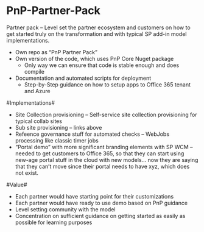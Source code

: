 # PnP-Partner-Pack
Partner pack – Level set the partner ecosystem and customers on how to get started truly on the transformation and with typical SP add-in model implementations.
* Own repo as “PnP Partner Pack”
* Own version of the code, which uses PnP Core Nuget package
  * Only way we can ensure that code is stable enough and does compile
* Documentation and automated scripts for deployment
  * Step-by-Step guidance on how to setup apps to Office 365 tenant and Azure

#Implementations#
* Site Collection provisioning – Self-service site collection provisioning for typical collab sites
* Sub site provisioning – links above
* Refeence governance stuff for automated checks – WebJobs processing like classic timer jobs
* “Portal demo” with more significant branding elements with SP WCM – needed to get customers to Office 365, so that they can start using new-age portal stuff in the cloud with new models… now they are saying that they can’t move since their portal needs to have xyz, which does not exist.

#Value#
* Each partner would have starting point for their customizations
* Each partner would have ready to use demo based on PnP guidance
* Level setting community with the model
* Concentration on sufficient guidance on getting started as easily as possible for learning purposes

